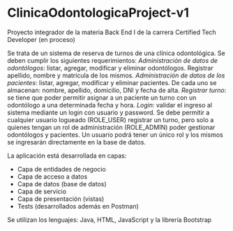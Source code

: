 # ClinicaOdontologicaProject-v1
Proyecto integrador de la materia Back End I de la carrera Certified Tech Developer (en proceso)

Se trata de un sistema de reserva de turnos de una clínica odontológica.
Se deben cumplir los siguientes requerimientos:
  *Administración de datos de odontólogos*: listar, agregar, modificar y eliminar odontólogos. Registrar apellido, nombre y matrícula de los mismos.
  *Administración de datos de los pacientes*: listar, agregar, modificar y eliminar pacientes. De cada uno se almacenan: nombre, apellido, domicilio, DNI y fecha de alta.
  *Registrar turno*: se tiene que poder permitir asignar a un paciente un turno con un odontólogo a una determinada fecha y hora. 
  *Login*: validar el ingreso al sistema mediante un login con usuario y password. Se debe permitir a cualquier usuario logueado (ROLE_USER) registrar un turno, pero solo a quienes tengan un rol de administración (ROLE_ADMIN) poder gestionar odontólogos y pacientes. Un usuario podrá tener un único rol y los mismos se ingresarán directamente en la base de datos.

La aplicación está desarrollada en capas:
  * Capa de entidades de negocio
  * Capa de acceso a datos
  * Capa de datos (base de datos)
  * Capa de servicio
  * Capa de presentación (vistas)
  * Tests (desarrollados además en Postman)
  
  Se utilizan los lenguajes: Java, HTML, JavaScript y la librería Bootstrap
  



